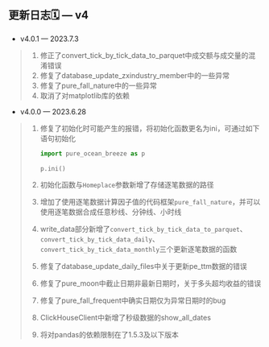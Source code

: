 ## 更新日志🗓 — v4


* v4.0.1 — 2023.7.3

> 1. 修正了convert_tick_by_tick_data_to_parquet中成交额与成交量的混淆错误
> 2. 修复了database_update_zxindustry_member中的一些异常
> 3. 修复了pure_fall_nature中的一些异常
> 4. 取消了对matplotlib库的依赖


* v4.0.0 — 2023.6.28

> 1. 修复了初始化时可能产生的报错，将初始化函数更名为ini，可通过如下语句初始化
>
>    ```python
>    import pure_ocean_breeze as p
>       
>    p.ini()
>    ```
> 2. 初始化函数与`Homeplace`参数新增了存储逐笔数据的路径
> 3. 增加了使用逐笔数据计算因子值的代码框架`pure_fall_nature`，并可以使用逐笔数据合成任意秒线、分钟线、小时线
> 4. write_data部分新增了`convert_tick_by_tick_data_to_parquet`、`convert_tick_by_tick_data_daily`、`convert_tick_by_tick_data_monthly`三个更新逐笔数据的函数
> 5. 修复了database_update_daily_files中关于更新pe_ttm数据的错误
> 6. 修复了pure_moon中截止日期非最新日期时，关于多头超均收益的错误
> 7. 修复了pure_fall_frequent中确实日期仅为异常日期时的bug
> 8. ClickHouseClient中新增了秒级数据的show_all_dates
> 9. 将对pandas的依赖限制在了1.5.3及以下版本